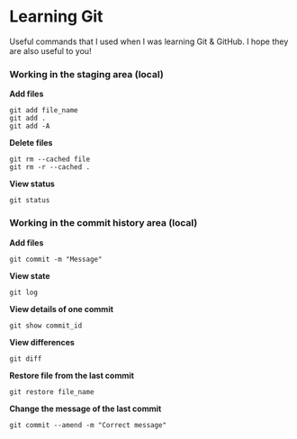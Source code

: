 # Learning Git

Useful commands that I used when I was learning Git & GitHub. I hope they are also useful to you!

### Working in the staging area (local)

**Add files**
```
git add file_name
git add .
git add -A
```

**Delete files**
```
git rm --cached file
git rm -r --cached .
```

**View status**
```
git status
```

### Working in the commit history area (local)

**Add files**
```
git commit -m "Message"
```

**View state**
```
git log
```

**View details of one commit**
```
git show commit_id
```

**View differences**
```
git diff
```

**Restore file from the last commit**
```
git restore file_name
```

**Change the message of the last commit**
```
git commit --amend -m "Correct message"
```


